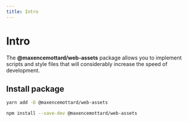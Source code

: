 ```yaml
---
title: Intro
---
```


# Intro

The **@maxencemottard/web-assets** package allows you to implement scripts and style files that will considerably increase the speed of development.

## Install package

```bash
yarn add -D @maxencemottard/web-assets

npm install --save-dev @maxencemottard/web-assets
```

